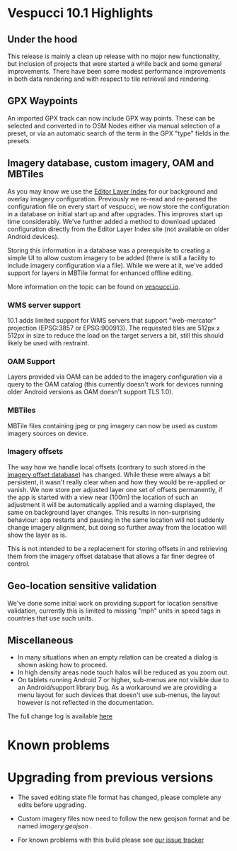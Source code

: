 # Vespucci 10.1 Highlights
 
## Under the hood

This release is mainly a clean up release with no major new functionality, but inclusion of projects that were started a while back and some general improvements. There have been some modest performance improvements in both data rendering and with respect to tile retrieval and rendering.

## GPX Waypoints
 
An imported GPX track can now include GPX way points. These can be selected and converted in to OSM Nodes either via manual selection of a preset, or via an automatic search of the term in the GPX "type" fields in the presets.

## Imagery database, custom imagery, OAM and MBTiles

As you may know we use the [Editor Layer Index](https://github.com/osmlab/editor-layer-index) for our background and overlay imagery configuration. Previously we re-read and re-parsed the configuration file on every start of vespucci, we now store the configuration in a database on initial start up and after upgrades. This improves start up time considerably. We've further added a method to download updated configuration directly from the Editor Layer Index site (not available on older Android devices).

Storing this information in a database was a prerequisite to creating a simple UI to allow custom imagery to be added (there is still a facility to include imagery configuration via a file). While we were at it, we've added support for layers in MBTile format for enhanced offline editing.

More information on the topic can be found on [vespucci.io](http://vespucci.io/tutorials/custom_imagery/).

### WMS server support

10.1 adds limited support for WMS servers that support "web-mercator" projection (EPSG:3857 or EPSG:900913). The requested tiles are 512px x 512px in size to reduce the load on the target servers a bit, still this should likely be used with restraint.

### OAM Support

Layers provided via OAM can be added to the imagery configuration via a query to the OAM catalog (this currently doesn't work for devices running older Android versions as OAM doesn't support TLS 1.0).

### MBTiles

MBTile files containing jpeg or png imagery can now be used as custom imagery sources on device.

### Imagery offsets

The way how we handle local offsets (contrary to such stored in the [imagery offset database](http://offsets.textual.ru/)) has changed. While 
these were always a bit persistent, it wasn't really clear when and how they would be re-applied or vanish. We now store per adjusted layer one set of offsets permanently, if the app is started with a view near (100m) the location of such an adjustment it will be automatically applied and a warning displayed, the same on background layer changes. This results in non-surprising behaviour: app restarts and pausing in the same location will not suddenly change imagery alignment, but doing so further away from the location will show the layer as is.

This is not intended to be a replacement for storing offsets in and retrieving them from the imagery offset database that allows a far finer degree of control.

## Geo-location sensitive validation

We've done some initial work on providing support for location sensitive validation, currently this is limited to missing "mph" units in speed tags in countries that use such units.

## Miscellaneous 

* In many situations when an empty relation can be created a dialog is shown asking how to proceed.
* In high density areas node touch halos will be reduced as you zoom out.
* On tablets running Android 7 or higher, sub-menus are not visible due to an Android/support library bug. As a workaround we are providing a menu layout for such devices that doesn't use sub-menus, the layout however is not reflected in the documentation.  

The full change log is available [here](https://github.com/MarcusWolschon/osmeditor4android/commits/master)

# Known problems

# Upgrading from previous versions

* The saved editing state file format has changed, please complete any edits before upgrading.

* Custom imagery files now need to follow the new geojson format and be named _imagery.geojson_ .

* For known problems with this build please see [our issue tracker](https://github.com/MarcusWolschon/osmeditor4android/issues)

